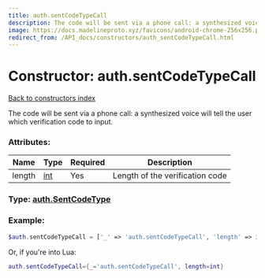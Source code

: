 ```yaml
---
title: auth.sentCodeTypeCall
description: The code will be sent via a phone call: a synthesized voice will tell the user which verification code to input.
image: https://docs.madelineproto.xyz/favicons/android-chrome-256x256.png
redirect_from: /API_docs/constructors/auth_sentCodeTypeCall.html
---
```

# Constructor: auth.sentCodeTypeCall  
[Back to constructors index](index.md)



The code will be sent via a phone call: a synthesized voice will tell the user which verification code to input.

### Attributes:

| Name     |    Type       | Required | Description |
|----------|---------------|----------|-------------|
|length|[int](../types/int.md) | Yes|Length of the verification code|



### Type: [auth.SentCodeType](../types/auth.SentCodeType.md)


### Example:

```php
$auth.sentCodeTypeCall = ['_' => 'auth.sentCodeTypeCall', 'length' => int];
```  


Or, if you're into Lua:

```lua
auth.sentCodeTypeCall={_='auth.sentCodeTypeCall', length=int}

```


